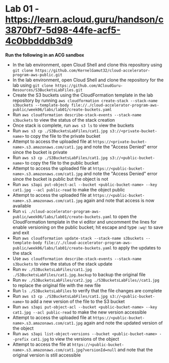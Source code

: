 # Lab 01 - https://learn.acloud.guru/handson/c3870bf7-5d98-44fe-acf5-4c0bbdddb3d9

**Run the following in an ACG sandbox**

* In the lab environment, open Cloud Shell and clone this repository using `git clone https://github.com/KernelGamut32/cloud-accelerator-program-aws-public.git`
* In the lab environment, open Cloud Shell and clone the repository for the lab using `git clone https://github.com/ACloudGuru-Resources/S3BucketsLabFiles.git`
* Create the S3 buckets using the CloudFormation template in the lab repository by running `aws cloudformation create-stack --stack-name s3buckets --template-body file://./cloud-accelerator-program-aws-public/week06/labs/lab01/create-buckets.yaml`
* Run `aws cloudformation describe-stack-events --stack-name s3buckets` to view the status of the stack creation
* Once stack is complete, run `aws s3 ls` to view the buckets
* Run `aws s3 cp ./S3BucketsLabFiles/cat1.jpg s3://<private-bucket-name>` to copy the file to the private bucket
* Attempt to access the uploaded file at `https://<private-bucket-name>.s3.amazonaws.com/cat1.jpg` and note the "Access Denied" error since the bucket is private
* Run `aws s3 cp ./S3BucketsLabFiles/cat1.jpg s3://<public-bucket-name>` to copy the file to the public bucket
* Attempt to access the uploaded file at `https://<public-bucket-name>.s3.amazonaws.com/cat1.jpg` and note the "Access Denied" error since the bucket is public but the object is not
* Run `aws s3api put-object-acl --bucket <public-bucket-name> --key cat1.jpg --acl public-read` to make the object public
* Attempt to access the uploaded file at `https://<public-bucket-name>.s3.amazonaws.com/cat1.jpg` again and note that access is now available
* Run `vi ./cloud-accelerator-program-aws-public/week06/labs/lab01/create-buckets.yaml` to open the CloudFormation template in the vi editor and uncomment the lines for enable versioning on the public bucket; hit escape and type `:wq!` to save and exit
* Run `aws cloudformation update-stack --stack-name s3buckets --template-body file://./cloud-accelerator-program-aws-public/week06/labs/lab01/create-buckets.yaml` to apply the updates to the stack
* Use `aws cloudformation describe-stack-events --stack-name s3buckets` to view the status of the stack update
* Run `mv ./S3BucketsLabFiles/cat1.jpg ./S3BucketsLabFiles/cat1.jpg.backup` to backup the original file
* Run `mv ./S3BucketsLabFiles/cat2.jpg ./S3BucketsLabFiles//cat1.jpg` to replace the original file with the new file
* Run `ls ./S3BucketsLabFiles` to verify that the file changes are complete
* Run `aws s3 cp ./S3BucketsLabFiles/cat1.jpg s3://<public-bucket-name>` to add a new version of the file to the S3 bucket
* Run `aws s3api put-object-acl --bucket <public-bucket-name> --key cat1.jpg --acl public-read` to make the new version accessible
* Attempt to access the uploaded file at `https://<public-bucket-name>.s3.amazonaws.com/cat1.jpg` again and note the updated version of the object
* Run `aws s3api list-object-versions --bucket <public-bucket-name> --prefix cat1.jpg` to view the versions of the object
* Attempt to access the file at `https://<public-bucket-name>.s3.amazonaws.com/cat1.jpg?versionId=null` and note that the original version is still accessible
